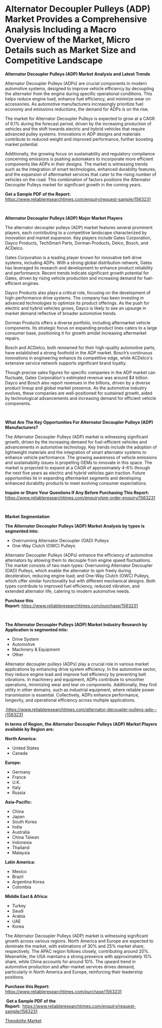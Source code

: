 <p><h1>Alternator Decoupler Pulleys (ADP) Market Provides a Comprehensive Analysis Including a Macro Overview of the Market, Micro Details such as Market Size and Competitive Landscape</h1></p><p><strong>Alternator Decoupler Pulleys (ADP) Market Analysis and Latest Trends</strong></p>
<p><p>Alternator Decoupler Pulleys (ADPs) are crucial components in modern automotive systems, designed to improve vehicle efficiency by decoupling the alternator from the engine during specific operational conditions. This helps reduce engine load, enhance fuel efficiency, and minimize wear on accessories. As automotive manufacturers increasingly prioritize fuel economy and emissions reductions, the demand for ADPs is on the rise.</p><p>The market for Alternator Decoupler Pulleys is expected to grow at a CAGR of 6.1% during the forecast period, driven by the increasing production of vehicles and the shift towards electric and hybrid vehicles that require advanced pulley systems. Innovations in ADP designs and materials contribute to reduced weight and improved performance, further boosting market potential. </p><p>Additionally, the growing focus on sustainability and regulatory compliance concerning emissions is pushing automakers to incorporate more efficient components like ADPs in their designs. The market is witnessing trends such as the integration of smart technologies, enhanced durability features, and the expansion of aftermarket services that cater to the rising number of vehicles on the road. This combination of factors positions the Alternator Decoupler Pulleys market for significant growth in the coming years.</p></p>
<p><strong>Get a Sample PDF of the Report:&nbsp;</strong> <a href="https://www.reliableresearchtimes.com/enquiry/request-sample/1563231?utm_campaign=2196&utm_medium=2&utm_source=Github&utm_content=ia&utm_term=11042025&utm_id=alternator-decoupler-pulleys-adp">https://www.reliableresearchtimes.com/enquiry/request-sample/1563231</a></p>
<p>&nbsp;</p>
<p><strong>Alternator Decoupler Pulleys (ADP) Major Market Players</strong></p>
<p><p>The alternator decoupler pulleys (ADP) market features several prominent players, each contributing to a competitive landscape characterized by innovation and market expansion. Key players include Gates Corporation, Dayco Products, TechSmart Parts, Dorman Products, Delco, Bosch, and ACDelco.</p><p>Gates Corporation is a leading player known for innovative belt drive systems, including ADPs. With a strong global distribution network, Gates has leveraged its research and development to enhance product reliability and performance. Recent trends indicate significant growth potential for Gates, driven by rising vehicle production and increasing demand for fuel-efficient engines.</p><p>Dayco Products also plays a critical role, focusing on the development of high-performance drive systems. The company has been investing in advanced technologies to optimize its product offerings. As the push for electric and hybrid vehicles grows, Dayco is likely to see an upsurge in market demand reflective of broader automotive trends.</p><p>Dorman Products offers a diverse portfolio, including aftermarket vehicle components. Its strategic focus on expanding product lines caters to a large consumer base, positioning it for growth amidst increasing aftermarket repairs.</p><p>Bosch and ACDelco, both renowned for their high-quality automotive parts, have established a strong foothold in the ADP market. Bosch’s continuous innovations in engineering enhance its competitive edge, while ACDelco's extensive service network supports significant brand loyalty.</p><p>Though precise sales figures for specific companies in the ADP market can fluctuate, Gates Corporation's estimated revenue was around $4 billion. Dayco and Bosch also report revenues in the billions, driven by a diverse product lineup and global market presence. As the automotive industry evolves, these companies are well-positioned for sustained growth, aided by technological advancements and increasing demand for efficient vehicle components.</p></p>
<p>&nbsp;</p>
<p><strong>What Are The Key Opportunities For Alternator Decoupler Pulleys (ADP) Manufacturers?</strong></p>
<p><p>The Alternator Decoupler Pulleys (ADP) market is witnessing significant growth, driven by the increasing demand for fuel-efficient vehicles and advancements in automotive technology. Key trends include the adoption of lightweight materials and the integration of smart alternator systems to enhance vehicle performance. The growing awareness of vehicle emissions and sustainability issues is propelling OEMs to innovate in this space. The market is projected to expand at a CAGR of approximately 4-6% through the next five years as electric and hybrid vehicles gain traction. Future opportunities lie in expanding aftermarket segments and developing enhanced durability products to meet evolving consumer expectations.</p></p>
<p><strong>Inquire or Share Your Questions If Any Before Purchasing This Report:</strong> <a href="https://www.reliableresearchtimes.com/enquiry/pre-order-enquiry/1563231?utm_campaign=2196&utm_medium=2&utm_source=Github&utm_content=ia&utm_term=11042025&utm_id=alternator-decoupler-pulleys-adp">https://www.reliableresearchtimes.com/enquiry/pre-order-enquiry/1563231</a></p>
<p>&nbsp;</p>
<p><strong>Market Segmentation</strong></p>
<p><strong>The Alternator Decoupler Pulleys (ADP) Market Analysis by types is segmented into:</strong></p>
<p><ul><li>Overrunning Alternator Decoupler (OAD) Pulleys</li><li>One-Way Clutch (OWC) Pulleys</li></ul></p>
<p><p>Alternator Decoupler Pulleys (ADPs) enhance the efficiency of automotive alternators by allowing them to decouple from engine speed fluctuations. The market consists of two main types: Overrunning Alternator Decoupler (OAD) Pulleys, which enable the alternator to spin freely during deceleration, reducing engine load; and One-Way Clutch (OWC) Pulleys, which offer similar functionality but with different mechanical designs. Both types contribute to improved fuel efficiency, reduced vibration, and extended alternator life, catering to modern automotive needs.</p></p>
<p><strong>Purchase this Report:&nbsp;</strong><a href="https://www.reliableresearchtimes.com/purchase/1563231?utm_campaign=2196&utm_medium=2&utm_source=Github&utm_content=ia&utm_term=11042025&utm_id=alternator-decoupler-pulleys-adp">https://www.reliableresearchtimes.com/purchase/1563231</a></p>
<p>&nbsp;</p>
<p><strong>The Alternator Decoupler Pulleys (ADP) Market Industry Research by Application is segmented into:</strong></p>
<p><ul><li>Drive System</li><li>Automotive</li><li>Machinery & Equipment</li><li>Other</li></ul></p>
<p><p>Alternator decoupler pulleys (ADPs) play a crucial role in various market applications by enhancing drive system efficiency. In the automotive sector, they reduce engine load and improve fuel efficiency by preventing belt vibrations. In machinery and equipment, ADPs contribute to smoother operations, minimizing wear and tear on components. Additionally, they find utility in other domains, such as industrial equipment, where reliable power transmission is essential. Collectively, ADPs enhance performance, longevity, and operational efficiency across multiple applications.</p></p>
<p><a href="https://www.reliableresearchtimes.com/alternator-decoupler-pulleys-adp--r1563231?utm_campaign=2196&utm_medium=2&utm_source=Github&utm_content=ia&utm_term=11042025&utm_id=alternator-decoupler-pulleys-adp">&nbsp;https://www.reliableresearchtimes.com/alternator-decoupler-pulleys-adp--r1563231</a></p>
<p><strong>In terms of Region, the Alternator Decoupler Pulleys (ADP) Market Players available by Region are:</strong></p>
<p>
    <p> <strong> North America: </strong>
        <ul>
            <li>United States</li>
            <li>Canada</li>
        </ul>
        </p> 
    <p> <strong> Europe: </strong>
        <ul>
            <li>Germany</li>
            <li>France</li>
            <li>U.K.</li>
            <li>Italy</li>
            <li>Russia</li>
        </ul>
        </p> 
    <p> <strong> Asia-Pacific: </strong>
        <ul>
            <li>China</li>
            <li>Japan</li>
            <li>South Korea</li>
            <li>India</li>
            <li>Australia</li>
            <li>China Taiwan</li>
            <li>Indonesia</li>
            <li>Thailand</li>
            <li>Malaysia</li>
        </ul>
        </p> 
    <p> <strong> Latin America: </strong>
        <ul>
            <li>Mexico</li>
            <li>Brazil</li>
            <li>Argentina Korea</li>
            <li>Colombia</li>
        </ul>
        </p> 
    <p> <strong> Middle East & Africa: </strong>
        <ul>
            <li>Turkey</li>
            <li>Saudi</li>
            <li>Arabia</li>
            <li>UAE</li>
            <li>Korea</li>
        </ul>
    </p>
    </p>
<p><p>The Alternator Decoupler Pulleys (ADP) market is witnessing significant growth across various regions. North America and Europe are expected to dominate the market, with estimations of 30% and 25% market share, respectively. The APAC region follows closely, contributing around 20%. Meanwhile, the USA maintains a strong presence with approximately 15% share, while China accounts for around 10%. The upward trend in automotive production and after-market services drives demand, particularly in North America and Europe, reinforcing their leadership positions.</p></p>
<p><strong>Purchase this Report: </strong><a href="https://www.reliableresearchtimes.com/purchase/1563231?utm_campaign=2196&utm_medium=2&utm_source=Github&utm_content=ia&utm_term=11042025&utm_id=alternator-decoupler-pulleys-adp">https://www.reliableresearchtimes.com/purchase/1563231</a></p>
<p>&nbsp;<strong>Get a Sample PDF of the Report:&nbsp;&nbsp;</strong><a href="https://www.reliableresearchtimes.com/enquiry/request-sample/1563231?utm_campaign=2196&utm_medium=2&utm_source=Github&utm_content=ia&utm_term=11042025&utm_id=alternator-decoupler-pulleys-adp">https://www.reliableresearchtimes.com/enquiry/request-sample/1563231</a></p>
<p><strong></strong></p>
<p><p><a href="https://github.com/dovbusmrking/Market-Research-Report-List-1/blob/main/theodolite-market.md?utm_campaign=2196&utm_medium=2&utm_source=Github&utm_content=ia&utm_term=11042025&utm_id=alternator-decoupler-pulleys-adp">Theodolite Market</a></p></p>